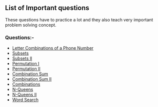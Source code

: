 ## List of Important questions

These questions have to practice a lot and they also teach very important problem 
solving concept.

### Questions:-
- [Letter Combinations of a Phone Number](LetterCombinationsofaPhoneNumber.java)
- [Subsets](Subsets.java)
- [Subsets II](SubsetsII.java)
- [Permutation I](PermutationsI.java)
- [Permutation II](PermutationsII.java)
- [Combination Sum](CombinationSum.java)
- [Combination Sum II](CombinationSum.java)
- [Combinations](Combinations.java)
- [N-Queens](N-Queens.java)
- [N-Queens II](N-QueensII.java)
- [Word Search](WordSearch.java)
